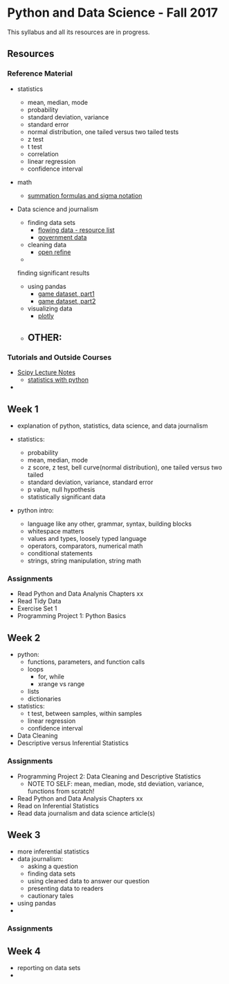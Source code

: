 # Python and Data Science - Fall 2017
This syllabus and all its resources are in progress.

## Resources
### Reference Material
- statistics
    - mean, median, mode
    - probability
    - standard deviation, variance
    - standard error
    - normal distribution, one tailed versus two tailed tests
    - z test
    - t test
    - correlation
    - linear regression
    - confidence interval
- math
    - [summation formulas and sigma notation]("https://www.youtube.com/watch?v=oSgTjkr8o8A")

- Data science and journalism
    - finding data sets
        - [flowing data - resource list]("http://flowingdata.com/2009/10/01/30-resources-to-find-the-data-you-need/")
        - [government data](https://www.data.gov/)
    - cleaning data
        - [open refine]()
    -
     finding significant results
    - using pandas
        - [game dataset, part1]()
        - [game dataset, part2]()
    - visualizing data
        - [plotly]()
    - OTHER:
        -

### Tutorials and Outside Courses
- [Scipy Lecture Notes]("http://www.scipy-lectures.org/index.html")
    - [statistics with python]("http://www.scipy-lectures.org/packages/statistics/index.html")
-

## Week 1
- explanation of python, statistics, data science, and data journalism
- statistics:
    - probability
    - mean, median, mode
    - z score, z test, bell curve(normal distribution), one tailed versus two tailed
    - standard deviation, variance, standard error
    - p value, null hypothesis
    - statistically significant data

- python intro:
    - language like any other, grammar, syntax, building blocks
    - whitespace matters
    - values and types, loosely typed language
    - operators, comparators, numerical math
    - conditional statements
    - strings, string manipulation, string math

### Assignments
- Read Python and Data Analynis Chapters xx
- Read Tidy Data
- Exercise Set 1
- Programming Project 1: Python Basics

## Week 2
- python:
    - functions, parameters, and function calls
    - loops
        - for, while
        - xrange vs range
    - lists
    - dictionaries
- statistics:
    - t test, between samples, within samples
    - linear regression
    - confidence interval
- Data Cleaning
- Descriptive versus Inferential Statistics
### Assignments
- Programming Project 2: Data Cleaning and Descriptive Statistics
    - NOTE TO SELF: mean, median, mode, std deviation, variance, functions from scratch!
- Read Python and Data Analysis Chapters xx
- Read on Inferential Statistics
- Read data journalism and data science article(s)

## Week 3
- more inferential statistics
- data journalism:
    - asking a question
    - finding data sets
    - using cleaned data to answer our question
    - presenting data to readers
    - cautionary tales
- using pandas
-

### Assignments

## Week 4
- reporting on data sets
-
